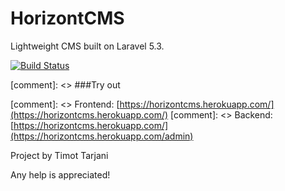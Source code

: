 # HorizontCMS

Lightweight CMS built on Laravel 5.3.

[![Build Status](https://travis-ci.org/ttimot24/HorizontCMS.svg?branch=master)](https://travis-ci.org/ttimot24/HorizontCMS)

[comment]: <> ###Try out

[comment]: <> Frontend: [https://horizontcms.herokuapp.com/](https://horizontcms.herokuapp.com/)
[comment]: <> Backend: [https://horizontcms.herokuapp.com/](https://horizontcms.herokuapp.com/admin)

Project by Timot Tarjani

Any help is appreciated!
